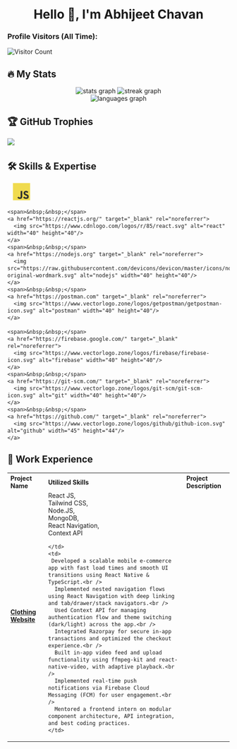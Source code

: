<h1 align="center">Hello 👋, I'm Abhijeet Chavan</h1>

<!-- [![Typing SVG](https://readme-typing-svg.herokuapp.com?font=Courier&color=%23FFA500&vCenter=true&padding=5&lines=A+Passionate+Software+Developer;Tech+Enthusiast;Problem+Solver)](https://git.io/typing-svg)
-->
<h3> Profile Visitors (All Time): </h3>

![Visitor Count](https://profile-counter.glitch.me/AbhiChavan02/count.svg)

<h2 align="left"> 🔥 My Stats </h2>
<div align="center">
  <img src="https://github-readme-stats.vercel.app/api/?username=thesopan21&hide_title=false&hide_rank=false&show_icons=true&include_all_commits=true&count_private=true&theme=dark&locale=en&hide_border=false" height="160" alt="stats graph"  />
      <img src="https://nirzak-streak-stats.vercel.app/?user=thesopan21&theme=dark&hide_border=false" height="160" alt="streak graph"  />
</div>

<div align="center">
  <img src="https://github-readme-stats.vercel.app/api/top-langs?username=thesopan21&locale=en&hide_title=false&layout=compact&card_width=400&langs_count=5&theme=dark&hide_border=false" height="160" alt="languages graph"  />
</div>

<h2 align="left">🏆 GitHub Trophies</h2>

![](https://github-profile-trophy.vercel.app/?username=thesopan21&theme=dark&no-frame=true&no-bg=false&margin-w=4)


<h2 align="left">🛠️ Skills & Expertise</h2>
    <span>&nbsp;&nbsp;</span>
    <a href="https://developer.mozilla.org/en-US/docs/Web/JavaScript"> 
      <img src="https://raw.githubusercontent.com/devicons/devicon/master/icons/javascript/javascript-original.svg" alt="javascript" width="40" height="40"/> 
    </a> 
    
    <span>&nbsp;&nbsp;</span>
    <a href="https://reactjs.org/" target="_blank" rel="noreferrer"> 
      <img src="https://www.cdnlogo.com/logos/r/85/react.svg" alt="react" width="40" height="40"/> 
    </a> 
    <span>&nbsp;&nbsp;</span>
    <a href="https://nodejs.org" target="_blank" rel="noreferrer"> 
      <img src="https://raw.githubusercontent.com/devicons/devicon/master/icons/nodejs/nodejs-original-wordmark.svg" alt="nodejs" width="40" height="40"/> 
    </a> 
    <span>&nbsp;&nbsp;</span>
    <a href="https://postman.com" target="_blank" rel="noreferrer"> 
      <img src="https://www.vectorlogo.zone/logos/getpostman/getpostman-icon.svg" alt="postman" width="40" height="40"/> 
    </a> 
    
    <span>&nbsp;&nbsp;</span>
    <a href="https://firebase.google.com/" target="_blank" rel="noreferrer"> 
      <img src="https://www.vectorlogo.zone/logos/firebase/firebase-icon.svg" alt="firebase" width="40" height="40"/> 
    </a> 
    <span>&nbsp;&nbsp;</span>
    <a href="https://git-scm.com/" target="_blank" rel="noreferrer"> 
      <img src="https://www.vectorlogo.zone/logos/git-scm/git-scm-icon.svg" alt="git" width="40" height="40"/> 
    </a> 
    <span>&nbsp;&nbsp;</span>
    <a href="https://github.com/" target="_blank" rel="noreferrer"> 
      <img src="https://www.vectorlogo.zone/logos/github/github-icon.svg" alt="github" width="45" height="44"/> 
    </a>




<h2 align="left">💼 Work Experience</h2>

<table>
  <tr>
    <th align="left">Project Name</th>
    <th align="left">Utilized Skills</th>
    <th align="left">Project Description</th>
  </tr>

  <tr>
    <td>
      <a href="https://github.com/AbhiChavan02/Clothing-Website" target="_blank"><strong>Clothing Website</strong></a><br />
    </td>
    <td>
      React JS, <br />
      Tailwind CSS, <br />
      Node.JS, <br />
      MongoDB, <br />
      React Navigation, <br />
      Context API

    </td>
    <td>
     Developed a scalable mobile e-commerce app with fast load times and smooth UI transitions using React Native & TypeScript.<br />
      Implemented nested navigation flows using React Navigation with deep linking and tab/drawer/stack navigators.<br />
      Used Context API for managing authentication flow and theme switching (dark/light) across the app.<br />
      Integrated Razorpay for secure in-app transactions and optimized the checkout experience.<br />
      Built in-app video feed and upload functionality using ffmpeg-kit and react-native-video, with adaptive playback.<br />
      Implemented real-time push notifications via Firebase Cloud Messaging (FCM) for user engagement.<br />
      Mentored a frontend intern on modular component architecture, API integration, and best coding practices.
    </td>
  </tr>

  
</table>


